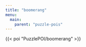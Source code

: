 ```yaml
---
title: "boomerang"
menu:
  main:
    parent: "puzzle-pois"
---
```


{{< poi "PuzzlePOI/boomerang" >}}
